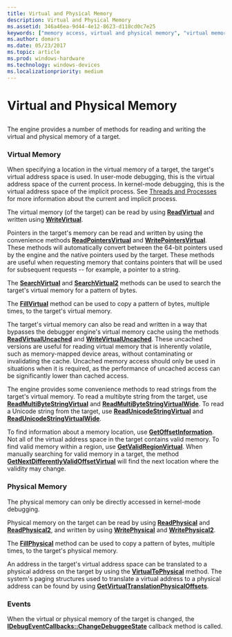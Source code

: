 ```yaml
---
title: Virtual and Physical Memory
description: Virtual and Physical Memory
ms.assetid: 346a46ea-9d44-4e12-8623-d118cd0c7e25
keywords: ["memory access, virtual and physical memory", "virtual memory access", "physical memory access"]
ms.author: domars
ms.date: 05/23/2017
ms.topic: article
ms.prod: windows-hardware
ms.technology: windows-devices
ms.localizationpriority: medium
---
```


# Virtual and Physical Memory


## <span id="ddk_virtual_and_physical_memory_dbx"></span><span id="DDK_VIRTUAL_AND_PHYSICAL_MEMORY_DBX"></span>


The engine provides a number of methods for reading and writing the virtual and physical memory of a target.

### <span id="virtual_memory"></span><span id="VIRTUAL_MEMORY"></span>Virtual Memory

When specifying a location in the virtual memory of a target, the target's virtual address space is used. In user-mode debugging, this is the virtual address space of the current process. In kernel-mode debugging, this is the virtual address space of the implicit process. See [Threads and Processes](controlling-threads-and-processes.md) for more information about the current and implicit process.

The virtual memory (of the target) can be read by using [**ReadVirtual**](https://msdn.microsoft.com/library/windows/hardware/ff554359) and written using [**WriteVirtual**](https://msdn.microsoft.com/library/windows/hardware/ff561468).

Pointers in the target's memory can be read and written by using the convenience methods [**ReadPointersVirtual**](https://msdn.microsoft.com/library/windows/hardware/ff554323) and [**WritePointersVirtual**](https://msdn.microsoft.com/library/windows/hardware/ff561451). These methods will automatically convert between the 64-bit pointers used by the engine and the native pointers used by the target. These methods are useful when requesting memory that contains pointers that will be used for subsequent requests -- for example, a pointer to a string.

The [**SearchVirtual**](https://msdn.microsoft.com/library/windows/hardware/ff554747) and [**SearchVirtual2**](https://msdn.microsoft.com/library/windows/hardware/ff554755) methods can be used to search the target's virtual memory for a pattern of bytes.

The [**FillVirtual**](https://msdn.microsoft.com/library/windows/hardware/ff545395) method can be used to copy a pattern of bytes, multiple times, to the target's virtual memory.

The target's virtual memory can also be read and written in a way that bypasses the debugger engine's virtual memory cache using the methods [**ReadVirtualUncached**](https://msdn.microsoft.com/library/windows/hardware/ff554361) and [**WriteVirtualUncached**](https://msdn.microsoft.com/library/windows/hardware/ff561473). These uncached versions are useful for reading virtual memory that is inherently volatile, such as memory-mapped device areas, without contaminating or invalidating the cache. Uncached memory access should only be used in situations when it is required, as the performance of uncached access can be significantly lower than cached access.

The engine provides some convenience methods to read strings from the target's virtual memory. To read a multibyte string from the target, use [**ReadMultiByteStringVirtual**](https://msdn.microsoft.com/library/windows/hardware/ff554300) and [**ReadMultiByteStringVirtualWide**](https://msdn.microsoft.com/library/windows/hardware/ff554304). To read a Unicode string from the target, use [**ReadUnicodeStringVirtual**](https://msdn.microsoft.com/library/windows/hardware/ff554351) and [**ReadUnicodeStringVirtualWide**](https://msdn.microsoft.com/library/windows/hardware/ff554357).

To find information about a memory location, use [**GetOffsetInformation**](https://msdn.microsoft.com/library/windows/hardware/ff548055). Not all of the virtual address space in the target contains valid memory. To find valid memory within a region, use [**GetValidRegionVirtual**](https://msdn.microsoft.com/library/windows/hardware/ff549471). When manually searching for valid memory in a target, the method [**GetNextDifferentlyValidOffsetVirtual**](https://msdn.microsoft.com/library/windows/hardware/ff547847) will find the next location where the validity may change.

### <span id="physical_memory"></span><span id="PHYSICAL_MEMORY"></span>Physical Memory

The physical memory can only be directly accessed in kernel-mode debugging.

Physical memory on the target can be read by using [**ReadPhysical**](https://msdn.microsoft.com/library/windows/hardware/ff554313) and [**ReadPhysical2**](https://msdn.microsoft.com/library/windows/hardware/ff554311), and written by using [**WritePhysical**](https://msdn.microsoft.com/library/windows/hardware/ff561432) and [**WritePhysical2**](https://msdn.microsoft.com/library/windows/hardware/ff561441).

The [**FillPhysical**](https://msdn.microsoft.com/library/windows/hardware/ff545394) method can be used to copy a pattern of bytes, multiple times, to the target's physical memory.

An address in the target's virtual address space can be translated to a physical address on the target by using the [**VirtualToPhysical**](https://msdn.microsoft.com/library/windows/hardware/ff560335) method. The system's paging structures used to translate a virtual address to a physical address can be found by using [**GetVirtualTranslationPhysicalOffsets**](https://msdn.microsoft.com/library/windows/hardware/ff549498).

### <span id="events"></span><span id="EVENTS"></span>Events

When the virtual or physical memory of the target is changed, the [**IDebugEventCallbacks::ChangeDebuggeeState**](https://msdn.microsoft.com/library/windows/hardware/ff550678) callback method is called.

 

 





